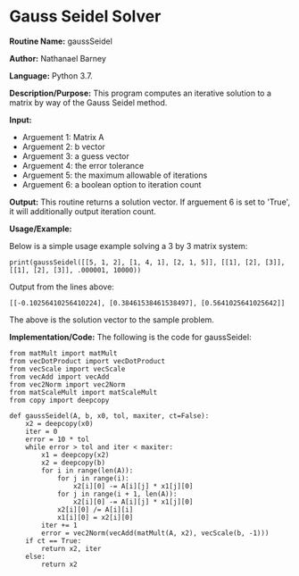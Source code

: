 # Gauss Seidel Solver 

**Routine Name:**           gaussSeidel

**Author:** Nathanael Barney

**Language:** Python 3.7.

**Description/Purpose:** This program computes an iterative solution to a matrix by way of the Gauss Seidel method.

**Input:** 
* Arguement 1: Matrix A
* Arguement 2: b vector
* Arguement 3: a guess vector
* Arguement 4: the error tolerance
* Arguement 5: the maximum allowable of iterations
* Arguement 6: a boolean option to iteration count

**Output:** This routine returns a solution vector. If arguement 6 is set to 'True', it will additionally output 
iteration count.

**Usage/Example:**

Below is a simple usage example solving a 3 by 3 matrix system:

```
print(gaussSeidel([[5, 1, 2], [1, 4, 1], [2, 1, 5]], [[1], [2], [3]], [[1], [2], [3]], .000001, 10000))
```

Output from the lines above:

```
[[-0.10256410256410224], [0.38461538461538497], [0.5641025641025642]]
```

The above is the solution vector to the sample problem.

**Implementation/Code:** The following is the code for gaussSeidel:

```
from matMult import matMult
from vecDotProduct import vecDotProduct
from vecScale import vecScale
from vecAdd import vecAdd
from vec2Norm import vec2Norm
from matScaleMult import matScaleMult
from copy import deepcopy

def gaussSeidel(A, b, x0, tol, maxiter, ct=False):
    x2 = deepcopy(x0)
    iter = 0
    error = 10 * tol
    while error > tol and iter < maxiter:
        x1 = deepcopy(x2)
        x2 = deepcopy(b)
        for i in range(len(A)):
            for j in range(i):
                x2[i][0] -= A[i][j] * x1[j][0]
            for j in range(i + 1, len(A)):
                x2[i][0] -= A[i][j] * x1[j][0]
            x2[i][0] /= A[i][i]
            x1[i][0] = x2[i][0]
        iter += 1
        error = vec2Norm(vecAdd(matMult(A, x2), vecScale(b, -1)))
    if ct == True:
        return x2, iter
    else:
        return x2
```
